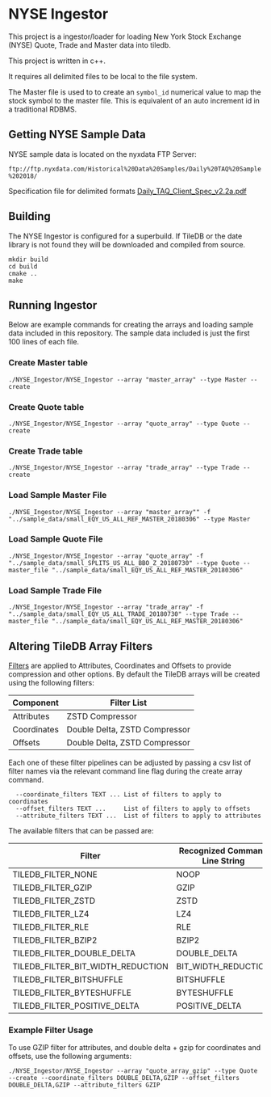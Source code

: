 # NYSE Ingestor

This project is a ingestor/loader for loading New York Stock Exchange (NYSE) Quote, Trade and Master data into tiledb.

This project is written in c++.

It requires all delimited files to be local to the file system. 

The Master file is used to to create an `symbol_id` numerical value to map the
stock symbol to the master file. This is equivalent of an auto increment id
in a traditional RDBMS.


## Getting NYSE Sample Data

NYSE sample data is located on the nyxdata FTP Server:

`ftp://ftp.nyxdata.com/Historical%20Data%20Samples/Daily%20TAQ%20Sample%202018/`

Specification file for delimited formats [Daily_TAQ_Client_Spec_v2.2a.pdf](http://www.nyxdata.com/doc/247075) 

## Building

The NYSE Ingestor is configured for a superbuild. If TileDB or the date library
is not found they will be downloaded and compiled from source.

```
mkdir build
cd build
cmake ..
make
```

## Running Ingestor

Below are example commands for creating the arrays and loading sample data included in this repository.
The sample data included is just the first 100 lines of each file.


### Create Master table

```
./NYSE_Ingestor/NYSE_Ingestor --array "master_array" --type Master --create
```

### Create Quote table

```
./NYSE_Ingestor/NYSE_Ingestor --array "quote_array" --type Quote --create
```

### Create Trade table

```
./NYSE_Ingestor/NYSE_Ingestor --array "trade_array" --type Trade --create
```

### Load Sample Master File

```
./NYSE_Ingestor/NYSE_Ingestor --array "master_array"" -f "../sample_data/small_EQY_US_ALL_REF_MASTER_20180306" --type Master 
```

### Load Sample Quote File

```
./NYSE_Ingestor/NYSE_Ingestor --array "quote_array" -f "../sample_data/small_SPLITS_US_ALL_BBO_Z_20180730" --type Quote --master_file "../sample_data/small_EQY_US_ALL_REF_MASTER_20180306"
```

### Load Sample Trade File

```
./NYSE_Ingestor/NYSE_Ingestor --array "trade_array" -f "../sample_data/small_EQY_US_ALL_TRADE_20180730" --type Trade --master_file "../sample_data/small_EQY_US_ALL_REF_MASTER_20180306"
```

## Altering TileDB Array Filters

[Filters](https://docs.tiledb.io/en/stable/tutorials/filters.html) are applied
to Attributes, Coordinates and Offsets to provide compression and other
options. By default the TileDB arrays will be created using the following
filters:

| Component | Filter List |
| --------- | ----------- |
| Attributes | ZSTD Compressor |
| Coordinates | Double Delta, ZSTD Compressor |
| Offsets | Double Delta, ZSTD Compressor |

Each one of these filter pipelines can be adjusted by passing a csv list
of filter names via the relevant command line flag during the create array
command.

```
  --coordinate_filters TEXT ... List of filters to apply to coordinates
  --offset_filters TEXT ...     List of filters to apply to offsets
  --attribute_filters TEXT ...  List of filters to apply to attributes
```

The available filters that can be passed are:

| Filter | Recognized Command Line String |
| ------ | ------------------------------ |
| TILEDB_FILTER_NONE | NOOP |
| TILEDB_FILTER_GZIP | GZIP |
| TILEDB_FILTER_ZSTD | ZSTD |
| TILEDB_FILTER_LZ4 | LZ4 |
| TILEDB_FILTER_RLE | RLE |
| TILEDB_FILTER_BZIP2 | BZIP2 |
| TILEDB_FILTER_DOUBLE_DELTA | DOUBLE_DELTA |
| TILEDB_FILTER_BIT_WIDTH_REDUCTION | BIT_WIDTH_REDUCTION |
| TILEDB_FILTER_BITSHUFFLE | BITSHUFFLE |
| TILEDB_FILTER_BYTESHUFFLE | BYTESHUFFLE |
| TILEDB_FILTER_POSITIVE_DELTA | POSITIVE_DELTA |

### Example Filter Usage

To use GZIP filter for attributes, and double delta + gzip for coordinates and
offsets, use the following arguments:

```
./NYSE_Ingestor/NYSE_Ingestor --array "quote_array_gzip" --type Quote --create --coordinate_filters DOUBLE_DELTA,GZIP --offset_filters DOUBLE_DELTA,GZIP --attribute_filters GZIP
```


